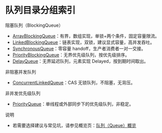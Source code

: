 # 队列目录分组索引

阻塞队列（BlockingQueue）
- [ArrayBlockingQueue](./ArrayBlockingQueue.md)：有界，数组实现，单锁+两个条件，固定容量限流。
- [LinkedBlockingQueue](./LinkedBlockingQueue.md)：链表实现，双锁，建议显式容量，高并发吞吐。
- [SynchronousQueue](./SynchronousQueue.md)：零容量 handoff，生产者消费者一对一交接。
- [PriorityBlockingQueue](./PriorityBlockingQueue.md)：无界优先级队列，按优先级排序。
- [DelayQueue](./DelayQueue.md)：无界延迟队列，元素实现 Delayed，按到期时间取出。

非阻塞并发队列
- [ConcurrentLinkedQueue](./ConcurrentLinkedQueue.md)：CAS 无锁队列，不阻塞，无背压。

非并发优先级队列
- [PriorityQueue](./PriorityQueue.md)：单线程或外部同步下的优先级队列，非稳定。

说明
- 若需要选择建议与常见坑，请参见概览页：[队列（Queue）概览](../队列.md)